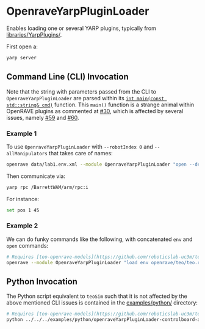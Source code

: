 # OpenraveYarpPluginLoader

Enables loading one or several YARP plugins, typically from [libraries/YarpPlugins/](../../YarpPlugins/).

First open a:
```bash
yarp server
```

## Command Line (CLI) Invocation
Note that the string with parameters passed from the CLI to `OpenraveYarpPluginLoader` are parsed within its [`int main(const std::string& cmd)`](https://github.com/roboticslab-uc3m/openrave-yarp-plugins/blob/examples-improve/libraries/OpenravePlugins/OpenraveYarpPluginLoader/OpenraveYarpPluginLoader.cpp#L57-L96) function. This `main()` function is a strange animal within OpenRAVE plugins as commented at [#30](https://github.com/roboticslab-uc3m/openrave-yarp-plugins/issues/30#issuecomment-306237545), which is affected by several issues, namely [#59](https://github.com/roboticslab-uc3m/openrave-yarp-plugins/issues/59) and [#60](https://github.com/roboticslab-uc3m/openrave-yarp-plugins/issues/60).
   
### Example 1
To use `OpenraveYarpPluginLoader` with `--robotIndex 0` and `--allManipulators` that takes care of names:
```bash
openrave data/lab1.env.xml --module OpenraveYarpPluginLoader "open --device controlboardwrapper2 --subdevice YarpOpenraveControlboard --robotIndex 0 --allManipulators"
```

Then communicate via:
```bash
yarp rpc /BarrettWAM/arm/rpc:i
```

For instance:
```bash
set pos 1 45
```


### Example 2
We can do funky commands like the following, with concatenated `env` and `open` commands:
```bash
# Requires [teo-openrave-models](https://github.com/roboticslab-uc3m/teo-openrave-models)
openrave --module OpenraveYarpPluginLoader "load env openrave/teo/teo.robot.xml open --device controlboardwrapper2 --subdevice YarpOpenraveControlboard --robotIndex 0 --manipulatorIndex 0 open --device controlboardwrapper2 --subdevice YarpOpenraveControlboard --robotIndex 0 --manipulatorIndex 2"
```

## Python Invocation
The Python script equivalent to `teoSim` such that it is not affected by the above mentioned CLI issues is contained in the [examples/python/](../../../examples/python/) directory:
```bash
# Requires [teo-openrave-models](https://github.com/roboticslab-uc3m/teo-openrave-models)
python ../../../examples/python/openraveYarpPluginLoader-controlboard-allManipulators.py
```
